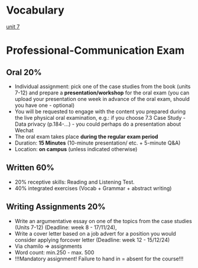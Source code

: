 # Vocabulary
[unit 7](https://quizlet.com/be/994808931/unit-7-ethics-in-it-flash-cards/?i=590vn4&x=1qqt)
# Professional-Communication Exam
## Oral 20%
- Individual assignment: pick one of the case studies from the book (units 7-12) and prepare a **presentation/workshop** for the oral exam (you can upload your presentation one week in advance of the oral exam, should you have one - optional)
- You will be requested to engage with the content you prepared during the live physical oral examination, e.g.: if you choose 7.3 Case Study - Data privacy (p.184-...) - you could perhaps do a presentation about Wechat
- The oral exam takes place **during the regular exam period**
- Duration: **15 Minutes** (10-minute presentation/ etc. + 5-minute Q&A)
- Location: **on campus** (unless indicated otherwise)
## Written 60%
- 20% receptive skills: Reading and Listening Test.
- 40% integrated exercises (Vocab + Grammar + abstract writing) 
## Writing Assignments 20%
- Write an argumentative essay on one of the topics from the case studies (Units 7-12) (Deadline: week 8 - 17/11/24),
- Write a cover letter based on a job advert for a position you would consider applying forcover letter (Deadline: week 12 - 15/12/24)
- ​Via chamilo => assignments
- Word count: min.250 - max. 500
- !!!Mandatory assignment! Failure to hand in = absent for the course!!!
